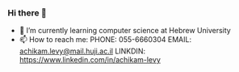 ### Hi there 👋

- 🌱 I’m currently learning computer science at Hebrew University
- 📫 How to reach me: PHONE: 055-6660304
                      EMAIL: achikam.levy@mail.huji.ac.il
                      LINKDIN: https://www.linkedin.com/in/achikam-levy


<!--
**Achikam-Levy/Achikam-Levy** is a ✨ _special_ ✨ repository because its `README.md` (this file) appears on your GitHub profile.

Here are some ideas to get you started:

- 🔭 I’m currently working on ...
- 🌱 I’m currently learning computer science
- 👯 I’m looking to collaborate on ...
- 🤔 I’m looking for help with ...
- 💬 Ask me about ...
- 📫 How to reach me: ...
- 😄 Pronouns: ...
- ⚡ Fun fact: ...
-->
